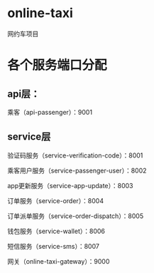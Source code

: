 # online-taxi
网约车项目

# 各个服务端口分配

## api层：

乘客（api-passenger）：9001

## service层

验证码服务（service-verification-code）：8001

乘客用户服务（service-passenger-user）：8002

app更新服务（service-app-update）：8003

订单服务（service-order）：8004

订单派单服务（service-order-dispatch）：8005

钱包服务（service-wallet）：8006

短信服务（service-sms）：8007

网关（online-taxi-gateway）：9000

